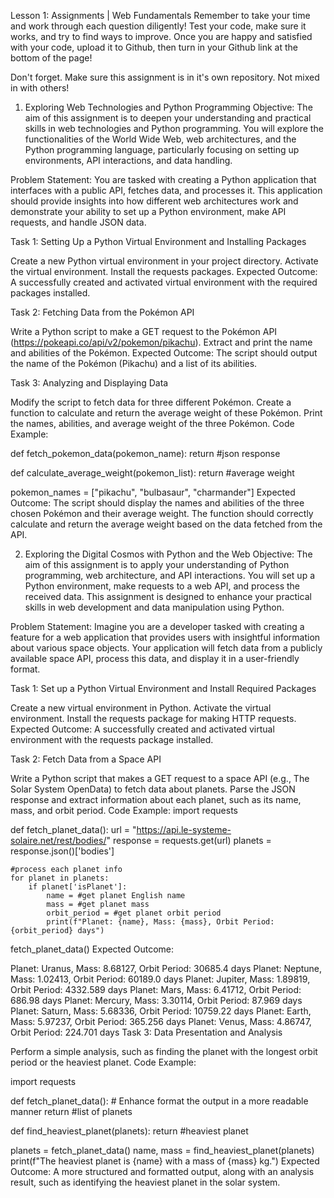Lesson 1: Assignments | Web Fundamentals
Remember to take your time and work through each question diligently! Test your code, make sure it works, and try to find ways to improve. Once you are happy and satisfied with your code, upload it to Github, then turn in your Github link at the bottom of the page!

Don't forget. Make sure this assignment is in it's own repository. Not mixed in with others!



1. Exploring Web Technologies and Python Programming
Objective:
The aim of this assignment is to deepen your understanding and practical skills in web technologies and Python programming. You will explore the functionalities of the World Wide Web, web architectures, and the Python programming language, particularly focusing on setting up environments, API interactions, and data handling.

Problem Statement:
You are tasked with creating a Python application that interfaces with a public API, fetches data, and processes it. This application should provide insights into how different web architectures work and demonstrate your ability to set up a Python environment, make API requests, and handle JSON data.

Task 1: Setting Up a Python Virtual Environment and Installing Packages

Create a new Python virtual environment in your project directory.
Activate the virtual environment.
Install the requests packages.
Expected Outcome:
A successfully created and activated virtual environment with the required packages installed.

Task 2: Fetching Data from the Pokémon API

Write a Python script to make a GET request to the Pokémon API (https://pokeapi.co/api/v2/pokemon/pikachu).
Extract and print the name and abilities of the Pokémon.
Expected Outcome:
The script should output the name of the Pokémon (Pikachu) and a list of its abilities.

Task 3: Analyzing and Displaying Data

Modify the script to fetch data for three different Pokémon.
Create a function to calculate and return the average weight of these Pokémon.
Print the names, abilities, and average weight of the three Pokémon.
Code Example:

def fetch_pokemon_data(pokemon_name):
    return #json response

def calculate_average_weight(pokemon_list):
    return #average weight

pokemon_names = ["pikachu", "bulbasaur", "charmander"]
Expected Outcome:
The script should display the names and abilities of the three chosen Pokémon and their average weight. The function should correctly calculate and return the average weight based on the data fetched from the API.

2. Exploring the Digital Cosmos with Python and the Web
Objective:
The aim of this assignment is to apply your understanding of Python programming, web architecture, and API interactions. You will set up a Python environment, make requests to a web API, and process the received data. This assignment is designed to enhance your practical skills in web development and data manipulation using Python.

Problem Statement:
Imagine you are a developer tasked with creating a feature for a web application that provides users with insightful information about various space objects. Your application will fetch data from a publicly available space API, process this data, and display it in a user-friendly format.

Task 1: Set up a Python Virtual Environment and Install Required Packages

Create a new virtual environment in Python.
Activate the virtual environment.
Install the requests package for making HTTP requests.
Expected Outcome:
A successfully created and activated virtual environment with the requests package installed.

Task 2: Fetch Data from a Space API

Write a Python script that makes a GET request to a space API (e.g., The Solar System OpenData) to fetch data about planets.
Parse the JSON response and extract information about each planet, such as its name, mass, and orbit period.
Code Example:
import requests

def fetch_planet_data():
    url = "https://api.le-systeme-solaire.net/rest/bodies/"
    response = requests.get(url)
    planets = response.json()['bodies']

    #process each planet info
    for planet in planets:
        if planet['isPlanet']:
            name = #get planet English name
            mass = #get planet mass
            orbit_period = #get planet orbit period
            print(f"Planet: {name}, Mass: {mass}, Orbit Period: {orbit_period} days")

fetch_planet_data()
Expected Outcome:

Planet: Uranus, Mass: 8.68127, Orbit Period: 30685.4 days
Planet: Neptune, Mass: 1.02413, Orbit Period: 60189.0 days
Planet: Jupiter, Mass: 1.89819, Orbit Period: 4332.589 days
Planet: Mars, Mass: 6.41712, Orbit Period: 686.98 days
Planet: Mercury, Mass: 3.30114, Orbit Period: 87.969 days
Planet: Saturn, Mass: 5.68336, Orbit Period: 10759.22 days
Planet: Earth, Mass: 5.97237, Orbit Period: 365.256 days
Planet: Venus, Mass: 4.86747, Orbit Period: 224.701 days
Task 3: Data Presentation and Analysis

Perform a simple analysis, such as finding the planet with the longest orbit period or the heaviest planet.
Code Example:

import requests

def fetch_planet_data():
    # Enhance format the output in a more readable manner
    return #list of planets

def find_heaviest_planet(planets):
    return #heaviest planet

planets = fetch_planet_data()
name, mass = find_heaviest_planet(planets)
print(f"The heaviest planet is {name} with a mass of {mass} kg.")
Expected Outcome:
A more structured and formatted output, along with an analysis result, such as identifying the heaviest planet in the solar system.